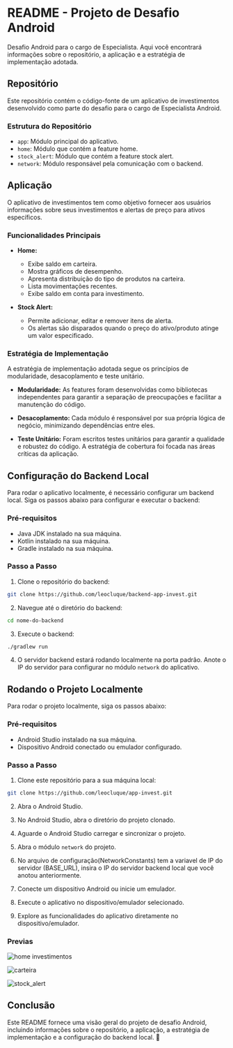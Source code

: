 # README -  Projeto de Desafio Android

Desafio Android para o cargo de Especialista. Aqui você encontrará informações sobre o repositório, a aplicação e a estratégia de implementação adotada.

## Repositório

Este repositório contém o código-fonte de um aplicativo de investimentos desenvolvido como parte do desafio para o cargo de Especialista Android.

### Estrutura do Repositório

- `app`: Módulo principal do aplicativo.
- `home`: Módulo que contém a feature home.
- `stock_alert`: Módulo que contém a feature stock alert.
- `network`: Módulo responsável pela comunicação com o backend.

## Aplicação

O aplicativo de investimentos tem como objetivo fornecer aos usuários informações sobre seus investimentos e alertas de preço para ativos específicos.

### Funcionalidades Principais

- **Home:**
    - Exibe saldo em carteira.
    - Mostra gráficos de desempenho.
    - Apresenta distribuição do tipo de produtos na carteira.
    - Lista movimentações recentes.
    - Exibe saldo em conta para investimento.

- **Stock Alert:**
    - Permite adicionar, editar e remover itens de alerta.
    - Os alertas são disparados quando o preço do ativo/produto atinge um valor especificado.

### Estratégia de Implementação

A estratégia de implementação adotada segue os princípios de modularidade, desacoplamento e teste unitário.

- **Modularidade:** As features foram desenvolvidas como bibliotecas independentes para garantir a separação de preocupações e facilitar a manutenção do código.

- **Desacoplamento:** Cada módulo é responsável por sua própria lógica de negócio, minimizando dependências entre eles.

- **Teste Unitário:** Foram escritos testes unitários para garantir a qualidade e robustez do código. A estratégia de cobertura foi focada nas áreas críticas da aplicação.

## Configuração do Backend Local

Para rodar o aplicativo localmente, é necessário configurar um backend local. Siga os passos abaixo para configurar e executar o backend:

### Pré-requisitos

- Java JDK instalado na sua máquina.
- Kotlin instalado na sua máquina.
- Gradle instalado na sua máquina.

### Passo a Passo

1. Clone o repositório do backend:

```bash
git clone https://github.com/leocluque/backend-app-invest.git
```

2. Navegue até o diretório do backend:

```bash
cd nome-do-backend
```

3. Execute o backend:

```bash
./gradlew run
```

4. O servidor backend estará rodando localmente na porta padrão. Anote o IP do servidor para configurar no módulo `network` do aplicativo.

## Rodando o Projeto Localmente

Para rodar o projeto localmente, siga os passos abaixo:

### Pré-requisitos

- Android Studio instalado na sua máquina.
- Dispositivo Android conectado ou emulador configurado.

### Passo a Passo

1. Clone este repositório para a sua máquina local:

```bash
git clone https://github.com/leocluque/app-invest.git
```

2. Abra o Android Studio.

3. No Android Studio, abra o diretório do projeto clonado.

4. Aguarde o Android Studio carregar e sincronizar o projeto.

5. Abra o módulo `network` do projeto.

6. No arquivo de configuração(NetworkConstants) tem a variavel de IP do servidor (BASE_URL), insira o IP do servidor backend local que você anotou anteriormente.

7. Conecte um dispositivo Android ou inicie um emulador.

8. Execute o aplicativo no dispositivo/emulador selecionado.

9. Explore as funcionalidades do aplicativo diretamente no dispositivo/emulador.

### Previas

![home investimentos](imagens/home_invest.png)

![carteira](imagens/carteira.png)

![stock_alert](imagens/stock_alert.png)


## Conclusão

Este README fornece uma visão geral do projeto de desafio Android, incluindo informações sobre o repositório, a aplicação, a estratégia de implementação e a configuração do backend local. 🚀